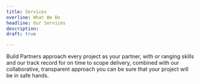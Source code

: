 ```yaml
---
title: Services
overline: What We Do
headline: Our Services
description: 
draft: true

---
```

Build Partners approach every project as your partner, with or ranging skills and our track record for on time to scope delivery, combined with our collaborative,  transparent approach you can be sure that your project will be in safe hands.